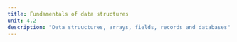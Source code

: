 ```yaml
---
title: Fundamentals of data structures
unit: 4.2
description: "Data struuctures, arrays, fields, records and databases"
---
```

